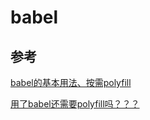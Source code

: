 # babel

## 参考

[babel的基本用法、按需polyfill](https://juejin.cn/post/7020741071067955214)

[用了babel还需要polyfill吗？？？](https://juejin.cn/post/6845166891015602190)